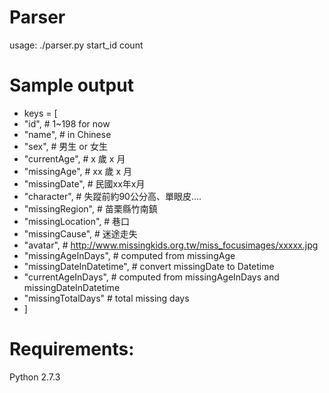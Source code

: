 Parser
======
usage: ./parser.py start_id count


Sample output
======
- keys = [
-	"id",			# 1~198 for now
-	"name",			# in Chinese
-	"sex",			# 男生 or 女生
-	"currentAge",	# x 歲 x 月 
-	"missingAge",	# xx 歲 x 月
-	"missingDate",	# 民國xx年x月
-	"character",	# 失蹤前約90公分高、單眼皮....
-	"missingRegion",	# 苗栗縣竹南鎮
-	"missingLocation",	# 巷口
-	"missingCause",		# 迷途走失
-	"avatar", 			# http://www.missingkids.org.tw/miss_focusimages/xxxxx.jpg
-	"missingAgeInDays", 		# computed from missingAge
-	"missingDateInDatetime", 	# convert missingDate to Datetime
-	"currentAgeInDays", 		# computed from missingAgeInDays and missingDateInDatetime
-	"missingTotalDays" 			# total missing days
-	]

Requirements:
======
Python 2.7.3
